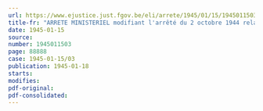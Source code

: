 ```yaml
---
url: https://www.ejustice.just.fgov.be/eli/arrete/1945/01/15/1945011503/justel
title-fr: "ARRETE MINISTERIEL modifiant l'arrêté du 2 octobre 1944 relatif à la composition de la farine destinée à la panification"
date: 1945-01-15
source:
number: 1945011503
page: 88888
case: 1945-01-15/03
publication: 1945-01-18
starts:
modifies:
pdf-original:
pdf-consolidated:
---
```


